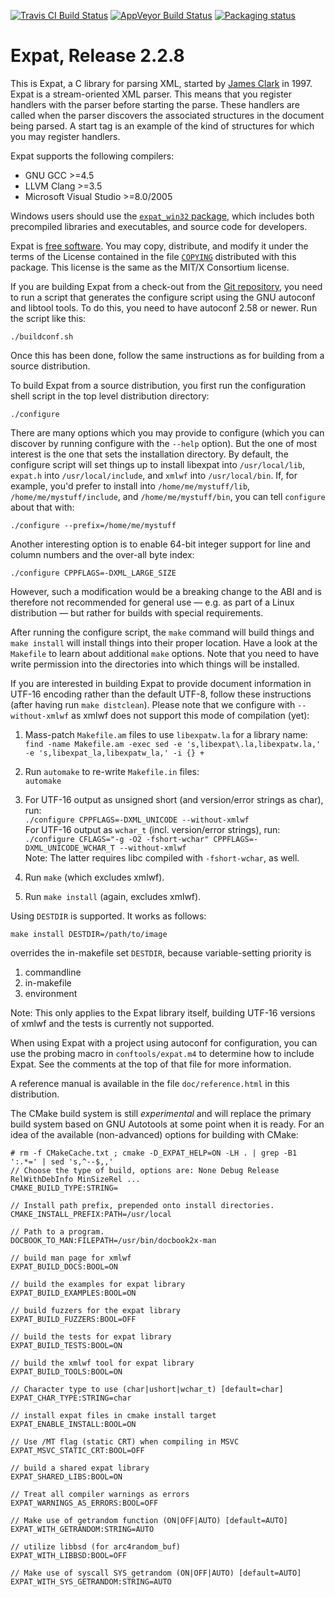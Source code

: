 [![Travis CI Build Status](https://travis-ci.org/libexpat/libexpat.svg?branch=master)](https://travis-ci.org/libexpat/libexpat)
[![AppVeyor Build Status](https://ci.appveyor.com/api/projects/status/github/libexpat/libexpat?svg=true)](https://ci.appveyor.com/project/libexpat/libexpat)
[![Packaging status](https://repology.org/badge/tiny-repos/expat.svg)](https://repology.org/metapackage/expat/versions)


# Expat, Release 2.2.8

This is Expat, a C library for parsing XML, started by
[James Clark](https://en.wikipedia.org/wiki/James_Clark_(programmer)) in 1997.
Expat is a stream-oriented XML parser.  This means that you register
handlers with the parser before starting the parse.  These handlers
are called when the parser discovers the associated structures in the
document being parsed.  A start tag is an example of the kind of
structures for which you may register handlers.

Expat supports the following compilers:
- GNU GCC >=4.5
- LLVM Clang >=3.5
- Microsoft Visual Studio >=8.0/2005

Windows users should use the
[`expat_win32` package](https://sourceforge.net/projects/expat/files/expat_win32/),
which includes both precompiled libraries and executables, and source code for
developers.

Expat is [free software](https://www.gnu.org/philosophy/free-sw.en.html).
You may copy, distribute, and modify it under the terms of the License
contained in the file
[`COPYING`](https://github.com/libexpat/libexpat/blob/master/expat/COPYING)
distributed with this package.
This license is the same as the MIT/X Consortium license.

If you are building Expat from a check-out from the
[Git repository](https://github.com/libexpat/libexpat/),
you need to run a script that generates the configure script using the
GNU autoconf and libtool tools.  To do this, you need to have
autoconf 2.58 or newer. Run the script like this:

```console
./buildconf.sh
```

Once this has been done, follow the same instructions as for building
from a source distribution.

To build Expat from a source distribution, you first run the
configuration shell script in the top level distribution directory:

```console
./configure
```

There are many options which you may provide to configure (which you
can discover by running configure with the `--help` option).  But the
one of most interest is the one that sets the installation directory.
By default, the configure script will set things up to install
libexpat into `/usr/local/lib`, `expat.h` into `/usr/local/include`, and
`xmlwf` into `/usr/local/bin`.  If, for example, you'd prefer to install
into `/home/me/mystuff/lib`, `/home/me/mystuff/include`, and
`/home/me/mystuff/bin`, you can tell `configure` about that with:

```console
./configure --prefix=/home/me/mystuff
```

Another interesting option is to enable 64-bit integer support for
line and column numbers and the over-all byte index:

```console
./configure CPPFLAGS=-DXML_LARGE_SIZE
```

However, such a modification would be a breaking change to the ABI
and is therefore not recommended for general use &mdash; e.g. as part of
a Linux distribution &mdash; but rather for builds with special requirements.

After running the configure script, the `make` command will build
things and `make install` will install things into their proper
location.  Have a look at the `Makefile` to learn about additional
`make` options.  Note that you need to have write permission into
the directories into which things will be installed.

If you are interested in building Expat to provide document
information in UTF-16 encoding rather than the default UTF-8, follow
these instructions (after having run `make distclean`).
Please note that we configure with `--without-xmlwf` as xmlwf does not
support this mode of compilation (yet):

1. Mass-patch `Makefile.am` files to use `libexpatw.la` for a library name:
   <br/>
   `find -name Makefile.am -exec sed
       -e 's,libexpat\.la,libexpatw.la,'
       -e 's,libexpat_la,libexpatw_la,'
       -i {} +`

1. Run `automake` to re-write `Makefile.in` files:<br/>
   `automake`

1. For UTF-16 output as unsigned short (and version/error strings as char),
   run:<br/>
   `./configure CPPFLAGS=-DXML_UNICODE --without-xmlwf`<br/>
   For UTF-16 output as `wchar_t` (incl. version/error strings), run:<br/>
   `./configure CFLAGS="-g -O2 -fshort-wchar" CPPFLAGS=-DXML_UNICODE_WCHAR_T
       --without-xmlwf`
   <br/>Note: The latter requires libc compiled with `-fshort-wchar`, as well.

1. Run `make` (which excludes xmlwf).

1. Run `make install` (again, excludes xmlwf).

Using `DESTDIR` is supported.  It works as follows:

```console
make install DESTDIR=/path/to/image
```

overrides the in-makefile set `DESTDIR`, because variable-setting priority is

1. commandline
1. in-makefile
1. environment

Note: This only applies to the Expat library itself, building UTF-16 versions
of xmlwf and the tests is currently not supported.

When using Expat with a project using autoconf for configuration, you
can use the probing macro in `conftools/expat.m4` to determine how to
include Expat.  See the comments at the top of that file for more
information.

A reference manual is available in the file `doc/reference.html` in this
distribution.


The CMake build system is still *experimental* and will replace the primary
build system based on GNU Autotools at some point when it is ready.
For an idea of the available (non-advanced) options for building with CMake:

```console
# rm -f CMakeCache.txt ; cmake -D_EXPAT_HELP=ON -LH . | grep -B1 ':.*=' | sed 's,^--$,,'
// Choose the type of build, options are: None Debug Release RelWithDebInfo MinSizeRel ...
CMAKE_BUILD_TYPE:STRING=

// Install path prefix, prepended onto install directories.
CMAKE_INSTALL_PREFIX:PATH=/usr/local

// Path to a program.
DOCBOOK_TO_MAN:FILEPATH=/usr/bin/docbook2x-man

// build man page for xmlwf
EXPAT_BUILD_DOCS:BOOL=ON

// build the examples for expat library
EXPAT_BUILD_EXAMPLES:BOOL=ON

// build fuzzers for the expat library
EXPAT_BUILD_FUZZERS:BOOL=OFF

// build the tests for expat library
EXPAT_BUILD_TESTS:BOOL=ON

// build the xmlwf tool for expat library
EXPAT_BUILD_TOOLS:BOOL=ON

// Character type to use (char|ushort|wchar_t) [default=char]
EXPAT_CHAR_TYPE:STRING=char

// install expat files in cmake install target
EXPAT_ENABLE_INSTALL:BOOL=ON

// Use /MT flag (static CRT) when compiling in MSVC
EXPAT_MSVC_STATIC_CRT:BOOL=OFF

// build a shared expat library
EXPAT_SHARED_LIBS:BOOL=ON

// Treat all compiler warnings as errors
EXPAT_WARNINGS_AS_ERRORS:BOOL=OFF

// Make use of getrandom function (ON|OFF|AUTO) [default=AUTO]
EXPAT_WITH_GETRANDOM:STRING=AUTO

// utilize libbsd (for arc4random_buf)
EXPAT_WITH_LIBBSD:BOOL=OFF

// Make use of syscall SYS_getrandom (ON|OFF|AUTO) [default=AUTO]
EXPAT_WITH_SYS_GETRANDOM:STRING=AUTO
```
